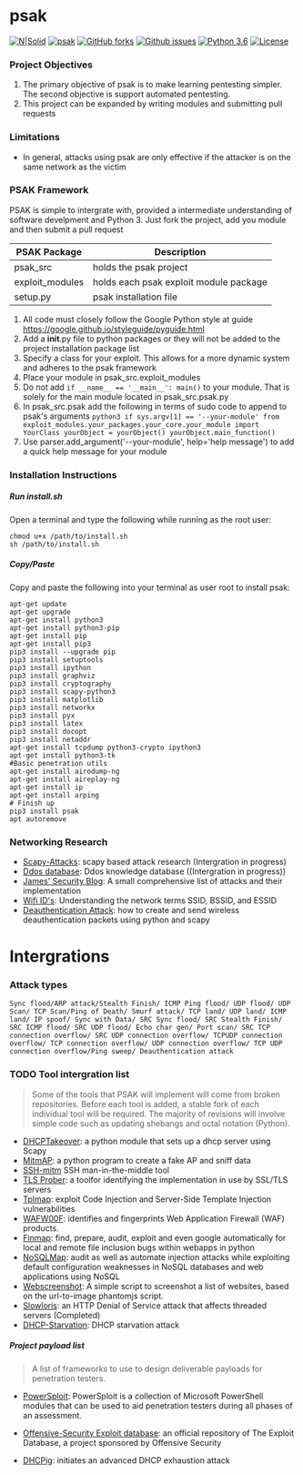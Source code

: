 # psak  

[![N|Solid](https://www.python.org/static/community_logos/python-powered-w-100x40.png)](https://nodesource.com/products/nsolid)
[![psak](https://img.shields.io/badge/PSAK-Open--Source-000000.svg)](https://github.com/Syslog777/psak/) [![GitHub forks](https://img.shields.io/github/forks/Syslog777/psak.svg)](https://github.com/Syslog777/psak/network) [![Github issues](https://img.shields.io/github/issues/Syslog777/psak.svg)](https://github.com/Syslog777/psak/issues) [![Python 3.6](https://img.shields.io/badge/Python-3.6-00BFFF.svg)](https://www.python.org/downloads/release/python-363/) [![License](https://img.shields.io/github/license/Syslog777/psak.svg)](https://github.com/Syslog777/psak/blob/Release-0.5/LICENSE)


### Project Objectives
 1. The primary objective of psak is to make learning pentesting
 simpler. The second objective is support automated pentesting.
 2. This project can be expanded by writing modules and submitting
  pull requests
  
### Limitations
- In general, attacks using psak are only effective if the attacker
is on the same network as the victim
 
 ### PSAK Framework
PSAK is simple to intergrate with, provided a intermediate
understanding of software develpment and Python 3. Just fork the
project, add you module and then submit a pull request

PSAK Package  | Description
------------- | -------------
psak_src | holds the psak project
exploit_modules | holds each psak exploit module package
setup.py | psak installation file 

1. All code must closely follow the Google Python style at 
guide https://google.github.io/styleguide/pyguide.html
2. Add a __init__.py file to python packages or they will not be added to the 
project installation package list
3. Specify a class for your exploit. This allows for a more dynamic system and adheres to
the psak framework
4. Place your module in psak_src.exploit_modules
5. Do not add ```if __name__ == '__main__':
    main()``` to your module. That is solely for the main module located in psak_src.psak.py
6. In psak_src.psak add the following in terms of sudo code to append to psak's arguments
`python3
 if sys.argv[1] == '--your-module'
    from exploit_modules.your_packages.your_core.your_module import YourClass
    yourObject = yourObject()
    yourObject.main_function()
` 
7. Use parser.add_argument('--your-module', help='help message') to add
a quick help message for your module
 
### Installation Instructions
##### Run install.sh
Open a terminal and type the following while running as the root user:
```
chmod u+x /path/to/install.sh
sh /path/to/install.sh
```

##### Copy/Paste
Copy and paste the following into your terminal as user root
to install psak:
```
apt-get update
apt-get upgrade
apt-get install python3
apt-get install python3-pip
apt-get install pip
apt-get install pip3
pip3 install --upgrade pip
pip3 install setuptools
pip3 install ipython
pip3 install graphviz
pip3 install cryptography
pip3 install scapy-python3
pip3 install matplotlib
pip3 install networkx
pip3 install pyx
pip3 install latex
pip3 install docopt
pip3 install netaddr
apt-get install tcpdump python3-crypto ipython3
apt-get install python3-tk
#Basic penetration utils
apt-get install airodump-ng
apt-get install aireplay-ng
apt-get install ip
apt-get install arping
# Finish up
pip3 install psak
apt autoremove
```

### Networking Research
  - [Scapy-Attacks][Scapy-Attacks]: scapy based attack research (Intergration in progress)
  - [Ddos database][ddosd]: Ddos knowledge database ((Intergration in progress))
  - [James' Security Blog][jsb]: A small comprehensive list of attacks and their implementation
  - [Wifi ID's][juniper]: Understanding the network terms SSID, BSSID, and ESSID 
  - [Deauthentication Attack][deauth]: how to create and send 
  wireless deauthentication packets using python and scapy

# Intergrations 
### Attack types
`
 Sync flood/ARP attack/Stealth Finish/ ICMP Ping flood/ UDP flood/
 UDP Scan/ TCP Scan/Ping of Death/ Smurf attack/ TCP land/
 UDP land/ ICMP land/ IP spoof/ Sync with Data/ SRC Sync flood/
 SRC Stealth Finish/ SRC ICMP flood/ SRC UDP flood/ Echo char gen/
 Port scan/ SRC TCP connection overflow/ SRC UDP connection overflow/
 TCPUDP connection overflow/ TCP connection overflow/
 UDP connection overflow/ TCP UDP connection overflow/Ping sweep/
 Deauthentication attack
`

### TODO Tool intergration list

> Some of the tools that PSAK will implement will come from broken repositories. Before each tool is added, a stable fork of each individual tool will be required.
The majority of revisions will involve simple code such as updating shebangs and octal notation (Python).
  - [DHCPTakeover][dhcpTake]: a python module that sets up a dhcp server using Scapy
  - [MitmAP][mitmAP]: a python program to create a fake AP and sniff data
  - [SSH-mitm][sshMitm] SSH man-in-the-middle tool 
  - [TLS Prober][tlsprober]: a toolfor identifying the implementation in use by SSL/TLS servers
  - [Tplmap][tplMap]: exploit Code Injection and Server-Side Template Injection vulnerabilities
  - [WAFW00F][waf]: identifies and fingerprints Web Application Firewall (WAF) products.
  - [Finmap][finmap]: find, prepare, audit, exploit and even google automatically for local and remote file inclusion bugs within webapps in python
  - [NoSQLMap][NoSql]: audit as well as automate injection attacks while exploiting default configuration weaknesses in NoSQL databases and web applications using NoSQL
  - [Webscreenshot][webscrnshot]: A simple script to screenshot a list of websites, based on the url-to-image phantomjs script.
  - [Slowloris][slowloris]: an HTTP Denial of Service attack that affects threaded servers (Completed)
  - [DHCP-Starvation][DHCP-starvation]: DHCP starvation attack 
  

##### Project payload list
> A list of frameworks to use to design deliverable payloads for penetration testers. 
- [PowerSploit][powersploit]: PowerSploit is a collection of Microsoft PowerShell modules that can be used to aid penetration testers during all phases of an assessment.
- [Offensive-Security Exploit database][exploit-database]: an official repository of The Exploit Database, a project sponsored by Offensive Security
- [DHCPig][dhcpig]: initiates an advanced DHCP exhaustion attack

   [ddosd]: <https://security.radware.com/ddos-knowledge-center/ddospedia/>
   [dhcpTake]: <https://github.com/david415/dhcptakeover>
   [powersploit]: <https://github.com/PowerShellMafia/PowerSploit>
   [waf]: <https://github.com/EnableSecurity/wafw00f>
   [tplMap]: <https://github.com/epinna/tplmap>
   [mitmAP]: <https://github.com/xdavidhu/mitmAP>
   [sshMitm]: <https://github.com/jtesta/ssh-mitm>
   [tlsprober]: <https://github.com/WestpointLtd/tls_prober>
   [finmap]: <https://github.com/kurobeats/fimap>
   [NoSql]: <https://github.com/codingo/NoSQLMap>
   [webscrnshot]: <https://github.com/maaaaz/webscreenshot>
   [exploit-database]: <https://github.com/offensive-security/exploit-database>
   [dhcpig]: <https://github.com/kamorin/DHCPig>
   [slowloris]: <https://github.com/gkbrk/slowloris>
   [DHCP-starvation]: <http://cabeggar.github.io/2016/02/21/DHCP-starvation-with-ScaPy/>
   [Scapy-Attacks]: <http://www.secdev.org/conf/scapy_csw05.pdf>
   [jsb]: <http://jamesdotcom.com/?p=264>
   [juniper]: <https://www.juniper.net/documentation/en_US/junos-space-apps/network-director2.0/topics/concept/wireless-ssid-bssid-essid.html>
   [deauth]: <http://www.bitforestinfo.com/2017/06/how-to-create-and-send-wireless-deauthentication-packets-using-python-and-scapy.html>
